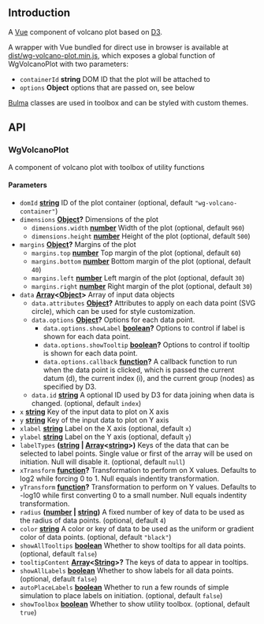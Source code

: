 ## Introduction

A [Vue](https://vuejs.org/) component of volcano plot based on [D3](https://d3js.org/).

A wrapper with Vue bundled for direct use in browser is available at [dist/wg-volcano-plot.min.js](dist/wg-volcano-plot.min.js), which exposes a global function of WgVolcanoPlot with two parameters:

-   `containerId` **string** DOM ID that the plot will be attached to
-   `options` **Object** options that are passed on, see below

[Bulma](https://bulma.io/) classes are used in toolbox and can be styled with custom themes.

## API

<!-- Generated by documentation.js. Update this documentation by updating the source code. -->

### WgVolcanoPlot

A component of volcano plot with toolbox of utility functions

#### Parameters

-   `domId` **[string](https://developer.mozilla.org/docs/Web/JavaScript/Reference/Global_Objects/String)** ID of the plot container (optional, default `"wg-volcano-container"`)
-   `dimensions` **[Object](https://developer.mozilla.org/docs/Web/JavaScript/Reference/Global_Objects/Object)?** Dimensions of the plot
    -   `dimensions.width` **[number](https://developer.mozilla.org/docs/Web/JavaScript/Reference/Global_Objects/Number)** Width of the plot (optional, default `960`)
    -   `dimensions.height` **[number](https://developer.mozilla.org/docs/Web/JavaScript/Reference/Global_Objects/Number)** Height of the plot (optional, default `500`)
-   `margins` **[Object](https://developer.mozilla.org/docs/Web/JavaScript/Reference/Global_Objects/Object)?** Margins of the plot
    -   `margins.top` **[number](https://developer.mozilla.org/docs/Web/JavaScript/Reference/Global_Objects/Number)** Top margin of the plot (optional, default `60`)
    -   `margins.bottom` **[number](https://developer.mozilla.org/docs/Web/JavaScript/Reference/Global_Objects/Number)** Bottom margin of the plot (optional, default `40`)
    -   `margins.left` **[number](https://developer.mozilla.org/docs/Web/JavaScript/Reference/Global_Objects/Number)** Left margin of the plot (optional, default `30`)
    -   `margins.right` **[number](https://developer.mozilla.org/docs/Web/JavaScript/Reference/Global_Objects/Number)** Right margin of the plot (optional, default `30`)
-   `data` **[Array](https://developer.mozilla.org/docs/Web/JavaScript/Reference/Global_Objects/Array)&lt;[Object](https://developer.mozilla.org/docs/Web/JavaScript/Reference/Global_Objects/Object)>** Array of input data objects
    -   `data.attributes` **[Object](https://developer.mozilla.org/docs/Web/JavaScript/Reference/Global_Objects/Object)?** Attributes to apply on each data point (SVG circle), which can be used for style customization.
    -   `data.options` **[Object](https://developer.mozilla.org/docs/Web/JavaScript/Reference/Global_Objects/Object)?** Options for each data point.
        -   `data.options.showLabel` **[boolean](https://developer.mozilla.org/docs/Web/JavaScript/Reference/Global_Objects/Boolean)?** Options to control if label is shown for each data point.
        -   `data.options.showTooltip` **[boolean](https://developer.mozilla.org/docs/Web/JavaScript/Reference/Global_Objects/Boolean)?** Options to control if tooltip is shown for each data point.
        -   `data.options.callback` **[function](https://developer.mozilla.org/docs/Web/JavaScript/Reference/Statements/function)?** A callback function to run when the data point is clicked, which is passed the current datum (d), the current index (i), and the current group (nodes) as specified by D3.
    -   `data.id` **[string](https://developer.mozilla.org/docs/Web/JavaScript/Reference/Global_Objects/String)** A optional ID used by D3 for data joining when data is changed. (optional, default `index`)
-   `x` **[string](https://developer.mozilla.org/docs/Web/JavaScript/Reference/Global_Objects/String)** Key of the input data to plot on X axis
-   `y` **[string](https://developer.mozilla.org/docs/Web/JavaScript/Reference/Global_Objects/String)** Key of the input data to plot on Y axis
-   `xlabel` **[string](https://developer.mozilla.org/docs/Web/JavaScript/Reference/Global_Objects/String)** Label on the X axis (optional, default `x`)
-   `ylabel` **[string](https://developer.mozilla.org/docs/Web/JavaScript/Reference/Global_Objects/String)** Label on the Y axis (optional, default `y`)
-   `labelTypes` **([string](https://developer.mozilla.org/docs/Web/JavaScript/Reference/Global_Objects/String) \| [Array](https://developer.mozilla.org/docs/Web/JavaScript/Reference/Global_Objects/Array)&lt;[string](https://developer.mozilla.org/docs/Web/JavaScript/Reference/Global_Objects/String)>)** Keys of the data that can be selected to label points. Single value or first of the array will be used on initiation. Null will disable it. (optional, default `null`)
-   `xTransform` **[function](https://developer.mozilla.org/docs/Web/JavaScript/Reference/Statements/function)?** Transformation to perform on X values. Defaults to log2 while forcing 0 to 1. Null equals indentity transformation.
-   `yTransform` **[function](https://developer.mozilla.org/docs/Web/JavaScript/Reference/Statements/function)?** Transformation to perform on Y values. Defaults to -log10 while first converting 0 to a small number. Null equals indentity transformation.
-   `radius` **([number](https://developer.mozilla.org/docs/Web/JavaScript/Reference/Global_Objects/Number) \| [string](https://developer.mozilla.org/docs/Web/JavaScript/Reference/Global_Objects/String))** A fixed number of key of data to be used as the radius of data points. (optional, default `4`)
-   `color` **[string](https://developer.mozilla.org/docs/Web/JavaScript/Reference/Global_Objects/String)** A color or key of data to be used as the uniform or gradient color of data points. (optional, default `"black"`)
-   `showAllTooltips` **[boolean](https://developer.mozilla.org/docs/Web/JavaScript/Reference/Global_Objects/Boolean)** Whether to show tooltips for all data points. (optional, default `false`)
-   `tooltipContent` **[Array](https://developer.mozilla.org/docs/Web/JavaScript/Reference/Global_Objects/Array)&lt;[String](https://developer.mozilla.org/docs/Web/JavaScript/Reference/Global_Objects/String)>?** The keys of data to appear in tooltips.
-   `showAllLabels` **[boolean](https://developer.mozilla.org/docs/Web/JavaScript/Reference/Global_Objects/Boolean)** Whether to show labels for all data points. (optional, default `false`)
-   `autoPlaceLabels` **[boolean](https://developer.mozilla.org/docs/Web/JavaScript/Reference/Global_Objects/Boolean)** Whether to run a few rounds of simple simulation to place labels on initiation. (optional, default `false`)
-   `showToolbox` **[boolean](https://developer.mozilla.org/docs/Web/JavaScript/Reference/Global_Objects/Boolean)** Whether to show utility toolbox. (optional, default `true`)
